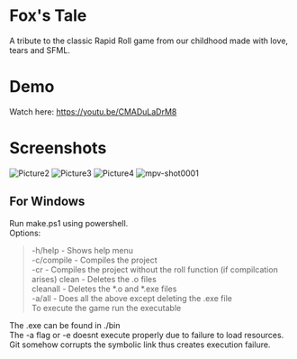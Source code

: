 # Fox's Tale
A tribute to the classic Rapid Roll game from our childhood made with love, tears and SFML.

# Demo
Watch here: https://youtu.be/CMADuLaDrM8

# Screenshots
<img src="https://i.ibb.co/dckjMt2/Picture2.png" alt="Picture2" border="0">
<img src="https://i.ibb.co/GkjnmdT/Picture3.png" alt="Picture3" border="0">
<img src="https://i.ibb.co/d0s7SQh/Picture4.png" alt="Picture4" border="0">
<img src="https://i.ibb.co/zhVFhSR/mpv-shot0001.jpg" alt="mpv-shot0001" border="0"> 

## For Windows
Run make.ps1 using powershell.  
Options:   
> -h/help - Shows help menu  
> -c/compile - Compiles the project  
> -cr - Compiles the project without the roll function (if compilcation arises)
> clean - Deletes the .o files  
> cleanall - Deletes the *.o and *.exe files  
> -a/all - Does all the above except deleting the .exe file  
> To execute the game run the executable  

The .exe can be found in ./bin  
The -a flag or -e doesnt execute properly due to failure to load resources.  
Git somehow corrupts the symbolic link thus creates execution failure.  

